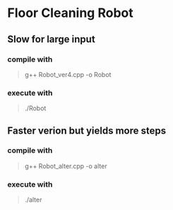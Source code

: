 # Floor Cleaning Robot #

## Slow for large input

### compile with ##
> g++ Robot_ver4.cpp -o Robot
### execute with ##
>./Robot

## Faster verion but yields more steps

### compile with ##
> g++ Robot_alter.cpp -o alter
### execute with ##
>./alter
